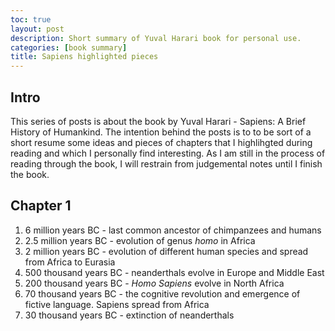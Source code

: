```yaml
---
toc: true
layout: post
description: Short summary of Yuval Harari book for personal use.
categories: [book summary]
title: Sapiens highlighted pieces
---
```


## Intro

This series of posts is about the book by Yuval Harari - Sapiens: A Brief History of Humankind. The intention behind the posts is to to be sort of a short resume some ideas and pieces of chapters that I highlihgted during reading and which I personally find interesting. As I am still in the process of reading through the book, I will restrain from judgemental notes until I finish the book. 

## Chapter 1

1. 6 million years BC - last common ancestor of chimpanzees and humans
2. 2.5 million years BC - evolution of genus _homo_ in Africa
3. 2 million years BC - evolution of different human species and spread from Africa to Eurasia
4. 500 thousand years BC - neanderthals evolve in Europe and Middle East
5. 200 thousand years BC - _Homo Sapiens_ evolve in North Africa
6. 70 thousand years BC - the cognitive revolution and emergence of fictive language. Sapiens spread from Africa
7. 30 thousand years BC - extinction of neanderthals




